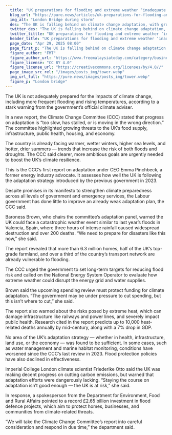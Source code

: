 ```yaml
---
  title: "UK preparations for flooding and extreme weather ‘inadequate’, says adviser"
  blog_url: "https://pure.news/articles/uk-preparations-for-flooding-and-extreme-weather-inadequate-says-adviser"
  img_alt: "London Bridge during storm"
  des: "The UK is falling behind on climate change adaptation, with growing risks from flooding, heatwaves, and droughts, according to a new report by the Climate Change Committee."
  twitter_des: "The UK is falling behind on climate change adaptation, with growing risks from flooding, heatwaves, and droughts, according to a new report by the Climate Change Committee."
  twitter_tittle: "UK preparations for flooding and extreme weather ‘inadequate’, says adviser"
  header_title: "UK preparations for flooding and extreme weather ‘inadequate’, says adviser"
  page_date: "Apr 29, 2025 08:00"
  page_first_p: "The UK is falling behind on climate change adaptation, with growing risks from flooding, heatwaves, and droughts, according to a new report by the Climate Change Committee."
  figure_author: "FMT"
  figure_author_url: "https://www.freemalaysiatoday.com/category/business/2024/12/05/openai-chief-believes-musk-will-not-abuse-government-power/"
  figure_license: "CC BY 4.0"
  figure_license_url: "https://creativecommons.org/licenses/by/4.0//"
  page_image_src_rel: "/images/posts_img/tower.webp"
  img_url_full: "https://pure.news/images/posts_img/tower.webp"
  figure_p: "London bridge"
---
```


The UK is not adequately prepared for the impacts of climate change, including more frequent flooding and rising temperatures, according to a stark warning from the government’s official climate adviser.

In a new report, the Climate Change Committee (CCC) stated that progress on adaptation is “too slow, has stalled, or is moving in the wrong direction.” The committee highlighted growing threats to the UK’s food supply, infrastructure, public health, housing, and economy.

The country is already facing warmer, wetter winters, higher sea levels, and hotter, drier summers — trends that increase the risk of both floods and droughts. The CCC said clearer, more ambitious goals are urgently needed to boost the UK’s climate resilience.

This is the CCC’s first report on adaptation under CEO Emma Pinchbeck, a former energy industry advocate. It assesses how well the UK is following the adaptation strategy introduced by the previous government in 2023.

Despite promises in its manifesto to strengthen climate preparedness across all levels of government and emergency services, the Labour government has done little to improve an already weak adaptation plan, the CCC said.

Baroness Brown, who chairs the committee’s adaptation panel, warned the UK could face a catastrophic weather event similar to last year’s floods in Valencia, Spain, where three hours of intense rainfall caused widespread destruction and over 200 deaths. “We need to prepare for disasters like this now,” she said.

The report revealed that more than 6.3 million homes, half of the UK’s top-grade farmland, and over a third of the country’s transport network are already vulnerable to flooding.

The CCC urged the government to set long-term targets for reducing flood risk and called on the National Energy System Operator to evaluate how extreme weather could disrupt the energy grid and water supplies.

Brown said the upcoming spending review must protect funding for climate adaptation. “The government may be under pressure to cut spending, but this isn’t where to cut,” she said.

The report also warned about the risks posed by extreme heat, which can damage infrastructure like railways and power lines, and severely impact public health. Research cited in the report predicts up to 10,000 heat-related deaths annually by mid-century, along with a 7% drop in GDP.

No area of the UK’s adaptation strategy — whether in health, infrastructure, land use, or the economy — was found to be sufficient. In some cases, such as water management and marine habitat monitoring, conditions have worsened since the CCC’s last review in 2023. Flood protection policies have also declined in effectiveness.

Imperial College London climate scientist Friederike Otto said the UK was making decent progress on cutting carbon emissions, but warned that adaptation efforts were dangerously lacking. “Staying the course on adaptation isn’t good enough — the UK is at risk,” she said.

In response, a spokesperson from the Department for Environment, Food and Rural Affairs pointed to a record £2.65 billion investment in flood defence projects, which aim to protect homes, businesses, and communities from climate-related threats.

“We will take the Climate Change Committee’s report into careful consideration and respond in due time,” the department said.
